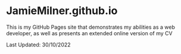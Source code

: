 # JamieMilner.github.io
This is my GitHub Pages site that demonstrates my abilities as a web developer, as well as presents an extended online version of my CV

Last Updated: 30/10/2022
